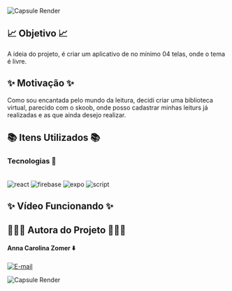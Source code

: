 ![Capsule Render](https://capsule-render.vercel.app/api?type=waving&height=130&color=FFD700&text=📚%20Biblioteca%20Virtual%20em%20ReactJS%20📚&section=header&reversal=false&fontSize=30&fontColor=FFFF52&fontAlignY=65)

## 📈 Objetivo 📈

A ideia do projeto, é criar um aplicativo de no mínimo 04 telas, onde o tema é livre. 

## ✨ Motivação ✨
Como sou encantada pelo mundo da leitura, decidi criar uma biblioteca virtual, parecido com o skoob, onde posso cadastrar minhas leiturs já realizadas e as que ainda desejo realizar.

## 📚 Itens Utilizados 📚

### Tecnologias 👾

<div style="display: inline_block"><br>
  <img align="center" alt="react" src="https://img.shields.io/badge/React_Native-20232A?style=for-the-badge&logo=react&logoColor=61DAFB"/>
    <img align="center" alt="firebase" src=	"https://img.shields.io/badge/firebase-a08021?style=for-the-badge&logo=firebase&logoColor=ffcd34"/>
    <img align="center" alt="expo" src=	"https://img.shields.io/badge/expo-1C1E24?style=for-the-badge&logo=expo&logoColor=#D04A37"/>
    <img align="center" alt="script" src=	"https://img.shields.io/badge/JavaScript-F7DF1E?style=for-the-badge&logo=javascript&logoColor=black"/>  
</div>

## ✨ Vídeo Funcionando ✨



## 🧑🏻‍💻 Autora do Projeto 🧑🏻‍💻

#### Anna Carolina Zomer ⬇️
[![E-mail](https://img.shields.io/badge/GitHub-181717.svg?style=for-the-badge&logo=GitHub&logoColor=white)](https://github.com/z0mer)

![Capsule Render](https://capsule-render.vercel.app/api?type=waving&height=130&color=FFD700&text=👋🏻%20Até%20a%20Próxima!!%20👋🏻&section=footer&reversal=false&fontSize=30&fontColor=FFFF52&fontAlignY=40)
